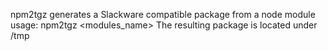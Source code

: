 npm2tgz generates a Slackware compatible package from a node module
  usage: npm2tgz <modules_name>
  The resulting package is located under /tmp
